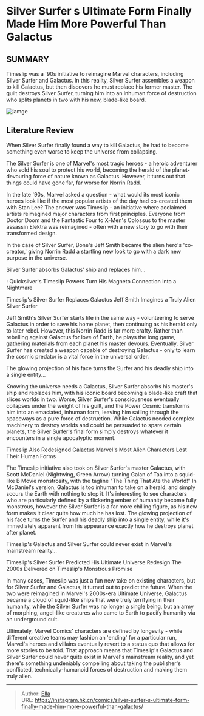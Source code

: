 # Silver Surfer s Ultimate Form Finally Made Him More Powerful Than Galactus


## SUMMARY 



  Timeslip was a &#39;90s initiative to reimagine Marvel characters, including Silver Surfer and Galactus.   In this reality, Silver Surfer assembles a weapon to kill Galactus, but then discovers he must replace his former master.   The guilt destroys Silver Surfer, turning him into an inhuman force of destruction who splits planets in two with his new, blade-like board.  

![iamge](https://static1.srcdn.com/wordpress/wp-content/uploads/2023/12/silver-surfer-ultimate-form-galactus.jpg)

## Literature Review

When Silver Surfer finally found a way to kill Galactus, he had to become something even worse to keep the universe from collapsing.




The Silver Surfer is one of Marvel&#39;s most tragic heroes - a heroic adventurer who sold his soul to protect his world, becoming the herald of the planet-devouring force of nature known as Galactus. However, it turns out that things could have gone far, far worse for Norrin Radd.




In the late &#39;90s, Marvel asked a question - what would its most iconic heroes look like if the most popular artists of the day had co-created them with Stan Lee? The answer was Timeslip - an initiative where acclaimed artists reimagined major characters from first principles. Everyone from Doctor Doom and the Fantastic Four to X-Men&#39;s Colossus to the master assassin Elektra was reimagined - often with a new story to go with their transformed design.



          

In the case of Silver Surfer, Bone&#39;s Jeff Smith became the alien hero&#39;s &#39;co-creator,&#39; giving Norrin Radd a startling new look to go with a dark new purpose in the universe.



Silver Surfer absorbs Galactus&#39; ship and replaces him...







 : Quicksilver&#39;s Timeslip Powers Turn His Magneto Connection Into a Nightmare


 Timeslip&#39;s Silver Surfer Replaces Galactus 
Jeff Smith Imagines a Truly Alien Silver Surfer


          

Jeff Smith&#39;s Silver Surfer starts life in the same way - volunteering to serve Galactus in order to save his home planet, then continuing as his herald only to later rebel. However, this Norrin Radd is far more crafty. Rather than rebelling against Galactus for love of Earth, he plays the long game, gathering materials from each planet his master devours. Eventually, Silver Surfer has created a weapon capable of destroying Galactus - only to learn the cosmic predator is a vital force in the universal order.



The glowing projection of his face turns the Surfer and his deadly ship into a single entity...







Knowing the universe needs a Galactus, Silver Surfer absorbs his master&#39;s ship and replaces him, with his iconic board becoming a blade-like craft that slices worlds in two. Worse, Silver Surfer&#39;s consciousness eventually collapses under the weight of his guilt, and the Power Cosmic transforms him into an emaciated, inhuman form, leaving him sailing through the spaceways as a pure force of destruction. While Galactus needed complex machinery to destroy worlds and could be persuaded to spare certain planets, the Silver Surfer&#39;s final form simply destroys whatever it encounters in a single apocalyptic moment.



 Timeslip Also Redesigned Galactus 
Marvel&#39;s Most Alien Characters Lost Their Human Forms


          

The Timeslip initiative also took on Silver Surfer&#39;s master Galactus, with Scott McDaniel (Nightwing, Green Arrow) turning Galan of Taa into a squid-like B Movie monstrosity, with the tagline &#34;The Thing That Ate the World!&#34; In McDaniel&#39;s version, Galactus is too inhuman to take on a herald, and simply scours the Earth with nothing to stop it. It&#39;s interesting to see characters who are particularly defined by a flickering ember of humanity become fully monstrous, however the Silver Surfer is a far more chilling figure, as his new form makes it clear quite how much he has lost. The glowing projection of his face turns the Surfer and his deadly ship into a single entity, while it&#39;s immediately apparent from his appearance exactly how he destroys planet after planet.






Timeslip&#39;s Galactus and Silver Surfer could never exist in Marvel&#39;s mainstream reality...






 Timeslip&#39;s Silver Surfer Predicted His Ultimate Universe Redesign 
The 2000s Delivered on Timeslip&#39;s Monstrous Promise
         

In many cases, Timeslip was just a fun new take on existing characters, but for Silver Surfer and Galactus, it turned out to predict the future. When the two were reimagined in Marvel&#39;s 2000s-era Ultimate Universe, Galactus became a cloud of squid-like ships that were truly terrifying in their humanity, while the Silver Surfer was no longer a single being, but an army of morphing, angel-like creatures who came to Earth to pacify humanity via an underground cult.

Ultimately, Marvel Comics&#39; characters are defined by longevity - while different creative teams may fashion an &#39;ending&#39; for a particular run, Marvel&#39;s heroes and villains eventually revert to a status quo that allows for more stories to be told. That approach means that Timeslip&#39;s Galactus and Silver Surfer could never quite exist in Marvel&#39;s mainstream reality, and yet there&#39;s something undeniably compelling about taking the publisher&#39;s conflicted, technically-humanoid forces of destruction and making them truly alien.






---

> Author: [Ella](https://instagram.hk.cn/)  
> URL: https://instagram.hk.cn/comics/silver-surfer-s-ultimate-form-finally-made-him-more-powerful-than-galactus/  

